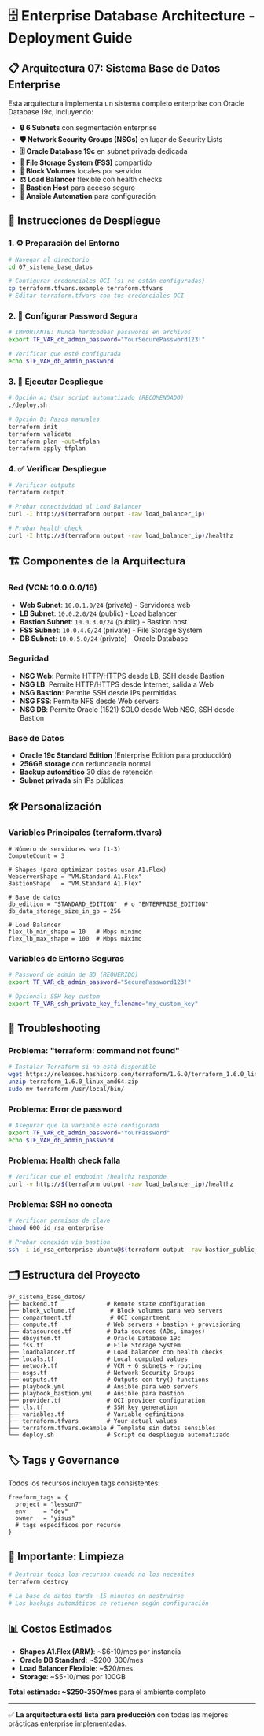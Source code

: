 # 🗄️ Enterprise Database Architecture - Deployment Guide

## 📋 Arquitectura 07: Sistema Base de Datos Enterprise

Esta arquitectura implementa un sistema completo enterprise con Oracle Database 19c, incluyendo:

- **🔒 6 Subnets** con segmentación enterprise
- **🛡️ Network Security Groups (NSGs)** en lugar de Security Lists
- **🗄️ Oracle Database 19c** en subnet privada dedicada
- **📁 File Storage System (FSS)** compartido
- **💾 Block Volumes** locales por servidor
- **⚖️ Load Balancer** flexible con health checks
- **🏰 Bastion Host** para acceso seguro
- **🤖 Ansible Automation** para configuración

## 🚀 Instrucciones de Despliegue

### 1. ⚙️ Preparación del Entorno

```bash
# Navegar al directorio
cd 07_sistema_base_datos

# Configurar credenciales OCI (si no están configuradas)
cp terraform.tfvars.example terraform.tfvars
# Editar terraform.tfvars con tus credenciales OCI
```

### 2. 🔐 Configurar Password Segura

```bash
# IMPORTANTE: Nunca hardcodear passwords en archivos
export TF_VAR_db_admin_password="YourSecurePassword123!"

# Verificar que esté configurada
echo $TF_VAR_db_admin_password
```

### 3. 🚀 Ejecutar Despliegue

```bash
# Opción A: Usar script automatizado (RECOMENDADO)
./deploy.sh

# Opción B: Pasos manuales
terraform init
terraform validate  
terraform plan -out=tfplan
terraform apply tfplan
```

### 4. ✅ Verificar Despliegue

```bash
# Verificar outputs
terraform output

# Probar conectividad al Load Balancer
curl -I http://$(terraform output -raw load_balancer_ip)

# Probar health check
curl -I http://$(terraform output -raw load_balancer_ip)/healthz
```

## 🏗️ Componentes de la Arquitectura

### Red (VCN: 10.0.0.0/16)
- **Web Subnet**: `10.0.1.0/24` (private) - Servidores web
- **LB Subnet**: `10.0.2.0/24` (public) - Load balancer
- **Bastion Subnet**: `10.0.3.0/24` (public) - Bastion host
- **FSS Subnet**: `10.0.4.0/24` (private) - File Storage System
- **DB Subnet**: `10.0.5.0/24` (private) - Oracle Database

### Seguridad
- **NSG Web**: Permite HTTP/HTTPS desde LB, SSH desde Bastion
- **NSG LB**: Permite HTTP/HTTPS desde Internet, salida a Web
- **NSG Bastion**: Permite SSH desde IPs permitidas
- **NSG FSS**: Permite NFS desde Web servers
- **NSG DB**: Permite Oracle (1521) SOLO desde Web NSG, SSH desde Bastion

### Base de Datos
- **Oracle 19c Standard Edition** (Enterprise Edition para producción)
- **256GB storage** con redundancia normal
- **Backup automático** 30 días de retención
- **Subnet privada** sin IPs públicas

## 🛠️ Personalización

### Variables Principales (terraform.tfvars)

```hcl
# Número de servidores web (1-3)
ComputeCount = 3

# Shapes (para optimizar costos usar A1.Flex)
WebserverShape = "VM.Standard.A1.Flex"
BastionShape   = "VM.Standard.A1.Flex"

# Base de datos
db_edition = "STANDARD_EDITION"  # o "ENTERPRISE_EDITION"
db_data_storage_size_in_gb = 256

# Load Balancer
flex_lb_min_shape = 10   # Mbps mínimo
flex_lb_max_shape = 100  # Mbps máximo
```

### Variables de Entorno Seguras

```bash
# Password de admin de BD (REQUERIDO)
export TF_VAR_db_admin_password="SecurePassword123!"

# Opcional: SSH key custom
export TF_VAR_ssh_private_key_filename="my_custom_key"
```

## 🔧 Troubleshooting

### Problema: "terraform: command not found"
```bash
# Instalar Terraform si no está disponible
wget https://releases.hashicorp.com/terraform/1.6.0/terraform_1.6.0_linux_amd64.zip
unzip terraform_1.6.0_linux_amd64.zip
sudo mv terraform /usr/local/bin/
```

### Problema: Error de password
```bash
# Asegurar que la variable esté configurada
export TF_VAR_db_admin_password="YourPassword"
echo $TF_VAR_db_admin_password
```

### Problema: Health check falla
```bash
# Verificar que el endpoint /healthz responde
curl -v http://$(terraform output -raw load_balancer_ip)/healthz
```

### Problema: SSH no conecta
```bash
# Verificar permisos de clave
chmod 600 id_rsa_enterprise

# Probar conexión via bastion
ssh -i id_rsa_enterprise ubuntu@$(terraform output -raw bastion_public_ip)
```

## 🗂️ Estructura del Proyecto

```
07_sistema_base_datos/
├── backend.tf              # Remote state configuration
├── block_volume.tf          # Block volumes para web servers
├── compartment.tf           # OCI compartment
├── compute.tf              # Web servers + bastion + provisioning
├── datasources.tf          # Data sources (ADs, images)
├── dbsystem.tf             # Oracle Database 19c
├── fss.tf                  # File Storage System
├── loadbalancer.tf         # Load balancer con health checks
├── locals.tf               # Local computed values
├── network.tf              # VCN + 6 subnets + routing
├── nsgs.tf                 # Network Security Groups
├── outputs.tf              # Outputs con try() functions
├── playbook.yml            # Ansible para web servers
├── playbook_bastion.yml    # Ansible para bastion
├── provider.tf             # OCI provider configuration
├── tls.tf                  # SSH key generation
├── variables.tf            # Variable definitions
├── terraform.tfvars        # Your actual values
├── terraform.tfvars.example # Template sin datos sensibles
└── deploy.sh               # Script de despliegue automatizado
```

## 🏷️ Tags y Governance

Todos los recursos incluyen tags consistentes:

```hcl
freeform_tags = {
  project = "lesson7"
  env     = "dev"
  owner   = "yisus"
  # tags específicos por recurso
}
```

## 🚨 Importante: Limpieza

```bash
# Destruir todos los recursos cuando no los necesites
terraform destroy

# La base de datos tarda ~15 minutos en destruirse
# Los backups automáticos se retienen según configuración
```

## 📊 Costos Estimados

- **Shapes A1.Flex (ARM)**: ~$6-10/mes por instancia
- **Oracle DB Standard**: ~$200-300/mes
- **Load Balancer Flexible**: ~$20/mes
- **Storage**: ~$5-10/mes por 100GB

**Total estimado: ~$250-350/mes** para el ambiente completo

---

✅ **La arquitectura está lista para producción** con todas las mejores prácticas enterprise implementadas.